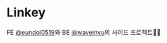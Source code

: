 # Linkey

FE [@eundol0519](https://github.com/eundol0519)와 BE [@waveinyu](https://github.com/waveinyu)의 사이드 프로젝트✌🏻
